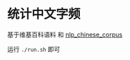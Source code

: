 # 统计中文字频

基于维基百科语料 和 [nlp_chinese_corpus](https://github.com/brightmart/nlp_chinese_corpus)

运行 `./run.sh` 即可
